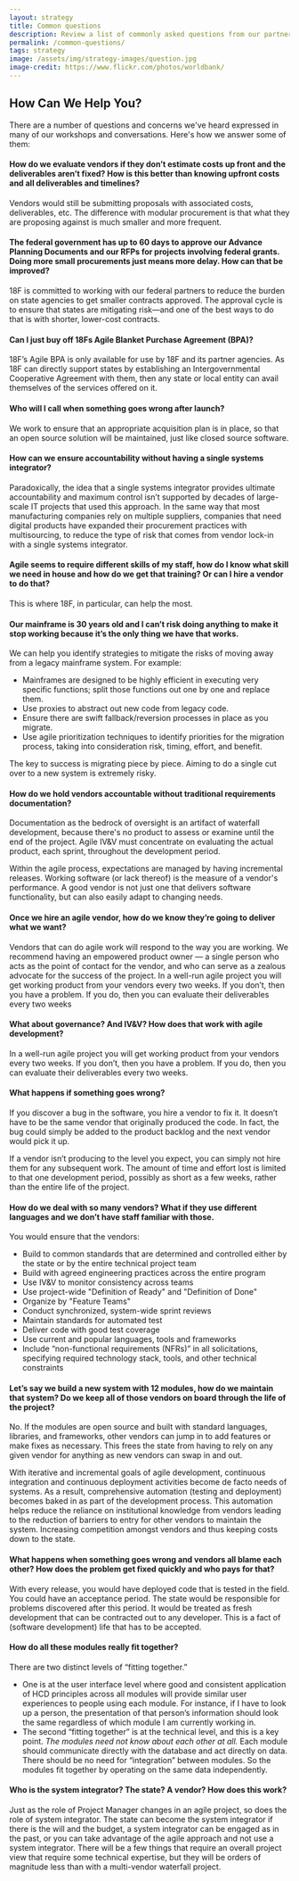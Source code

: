 ```yaml
---
layout: strategy
title: Common questions
description: Review a list of commonly asked questions from our partners.
permalink: /common-questions/
tags: strategy
image: /assets/img/strategy-images/question.jpg
image-credit: https://www.flickr.com/photos/worldbank/
---
```


## How Can We Help You?

There are a number of questions and concerns we've heard expressed in many of our workshops and conversations. Here's how we answer some of them:

#### How do we evaluate vendors if they don’t estimate costs up front and the deliverables aren’t fixed? How is this better than knowing upfront costs and all deliverables and timelines?

Vendors would still be submitting proposals with associated costs, deliverables, etc. The difference with modular procurement is that what they are proposing against is much smaller and more frequent.

#### The federal government has up to 60 days to approve our Advance Planning Documents and our RFPs for projects involving federal grants. Doing more small procurements just means more delay. How can that be improved?

18F is committed to working with our federal partners to reduce the burden on state agencies to get smaller contracts approved. The approval cycle is to ensure that states are mitigating risk—and one of the best ways to do that is with shorter, lower-cost contracts.

#### Can I just buy off 18Fs Agile Blanket Purchase Agreement (BPA)?

18F’s Agile BPA is only available for use by 18F and its partner agencies. As 18F can directly support states by establishing an Intergovernmental Cooperative Agreement with them, then any state or local entity can avail themselves of the services offered on it.

#### Who will I call when something goes wrong after launch?

We work to ensure that an appropriate acquisition plan is in place, so that an open source solution will be maintained, just like closed source software.

#### How can we ensure accountability without having a single systems integrator?

Paradoxically, the idea that a single systems integrator provides ultimate accountability and maximum control isn’t supported by decades of large-scale IT projects that used this approach. In the same way that most manufacturing companies rely on multiple suppliers, companies that need digital products have expanded their procurement practices with multisourcing, to reduce the type of risk that comes from vendor lock-in with a single systems integrator.

#### Agile seems to require different skills of my staff, how do I know what skill we need in house and how do we get that training? Or can I hire a vendor to do that?

This is where 18F, in particular, can help the most.

#### Our mainframe is 30 years old and I can’t risk doing anything to make it stop working because it’s the only thing we have that works.

We can help you identify strategies to mitigate the risks of moving away from a legacy mainframe system. For example:

* Mainframes are designed to be highly efficient in executing very specific functions; split those functions out one by one and replace them.
* Use proxies to abstract out new code from legacy code.
* Ensure there are swift fallback/reversion processes in place as you migrate.
* Use agile prioritization techniques to identify priorities for the migration process, taking into consideration risk, timing, effort, and benefit.

The key to success is migrating piece by piece. Aiming to do a single cut over to a new system is extremely risky.

#### How do we hold vendors accountable without traditional requirements documentation?

Documentation as the bedrock of oversight is an artifact of waterfall development, because there's no product to assess or examine until the end of the project. Agile IV&V must concentrate on evaluating the actual product, each sprint, throughout the development period.

Within the agile process, expectations are managed by having incremental releases. Working software (or lack thereof) is the measure of a vendor's performance. A good vendor is not just one that delivers software functionality, but can also easily adapt to changing needs.

#### Once we hire an agile vendor, how do we know they’re going to deliver what we want?

Vendors that can do agile work will respond to the way you are working. We recommend having an empowered product owner — a single person who acts as the point of contact for the vendor, and who can serve as a zealous advocate for the success of the project. In a well-run agile project you will get working product from your vendors every two weeks. If you don’t, then you have a problem. If you do, then you can evaluate their deliverables every two weeks

#### What about governance? And IV&V? How does that work with agile development?

In a well-run agile project you will get working product from your vendors every two weeks. If you don’t, then you have a problem. If you do, then you can evaluate their deliverables every two weeks.

#### What happens if something goes wrong?

If you discover a bug in the software, you hire a vendor to fix it. It doesn’t have to be the same vendor that originally produced the code. In fact, the bug could simply be added to the product backlog and the next vendor would pick it up.

If a vendor isn’t producing to the level you expect, you can simply not hire them for any subsequent work. The amount of time and effort lost is limited to that one development period, possibly as short as a few weeks, rather than the entire life of the project.


#### How do we deal with so many vendors? What if they use different languages and we don’t have staff familiar with those.

You would ensure that the vendors:

- Build to common standards that are determined and controlled either by the state or by the entire technical project team
- Build with agreed engineering practices across the entire program
- Use IV&V to monitor consistency across teams
- Use project-wide "Definition of Ready" and "Definition of Done"
- Organize by "Feature Teams"
- Conduct synchronized, system-wide sprint reviews
- Maintain standards for automated test
- Deliver code with good test coverage
- Use current and popular languages, tools and frameworks
- Include “non-functional requirements (NFRs)” in all solicitations, specifying required technology stack, tools, and other technical constraints

#### Let’s say we build a new system with 12 modules, how do we maintain that system? Do we keep all of those vendors on board through the life of the project?

No. If the modules are open source and built with standard languages, libraries, and frameworks, other vendors can jump in to add features or make fixes as necessary. This frees the state from having to rely on any given vendor for anything as new vendors can swap in and out.

With iterative and incremental goals of agile development, continuous integration and continuous deployment activities become de facto needs of systems.  As a result, comprehensive automation (testing and deployment) becomes baked in as part of the development process.  This automation helps reduce the reliance on institutional knowledge from vendors leading to the reduction of barriers to entry for other vendors to maintain the system.  Increasing competition amongst vendors and thus keeping costs down to the state.

#### What happens when something goes wrong and vendors all blame each other? How does the problem get fixed quickly and who pays for that?

With every release, you would have deployed code that is tested in the field. You could have an acceptance period. The state would be responsible for problems discovered after this period. It would be treated as fresh development that can be contracted out to any developer. This is a fact of (software development) life that has to be accepted.


#### How do all these modules really fit together?

There are two distinct levels of “fitting together.”
* One is at the user interface level where good and consistent application of HCD principles across all modules will provide similar user experiences to people using each module. For instance, if I have to look up a person, the presentation of that person’s information should look the same regardless of which module I am currently working in.
* The second “fitting together” is at the technical level, and this is a key point. _The modules need not know about each other at all._ Each module should communicate directly with the database and act directly on data. There should be no need for “integration” between modules. So the modules fit together by operating on the same data independently.

#### Who is the system integrator? The state? A vendor? How does this work?

Just as the role of Project Manager changes in an agile project, so does the role of system integrator. The state can become the system integrator if there is the will and the budget, a system integrator can be engaged as in the past, or you can take advantage of the agile approach and not use a system integrator. There will be a few things that require an overall project view that require some technical expertise, but they will be orders of magnitude less than with a multi-vendor waterfall project.
